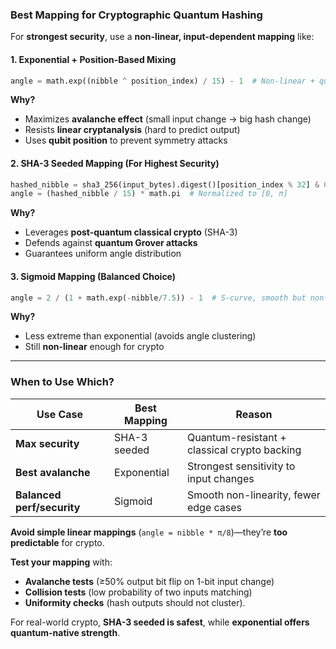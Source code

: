 ### **Best Mapping for Cryptographic Quantum Hashing**  

For **strongest security**, use a **non-linear, input-dependent mapping** like:  

#### **1. Exponential + Position-Based Mixing**  
```python  
angle = math.exp((nibble ^ position_index) / 15) - 1  # Non-linear + qubit-dependent  
```  
**Why?**  
- Maximizes **avalanche effect** (small input change → big hash change)  
- Resists **linear cryptanalysis** (hard to predict output)  
- Uses **qubit position** to prevent symmetry attacks  

#### **2. SHA-3 Seeded Mapping (For Highest Security)**  
```python  
hashed_nibble = sha3_256(input_bytes).digest()[position_index % 32] & 0x0F  
angle = (hashed_nibble / 15) * math.pi  # Normalized to [0, π]  
```  
**Why?**  
- Leverages **post-quantum classical crypto** (SHA-3)  
- Defends against **quantum Grover attacks**  
- Guarantees uniform angle distribution  

#### **3. Sigmoid Mapping (Balanced Choice)**  
```python  
angle = 2 / (1 + math.exp(-nibble/7.5)) - 1  # S-curve, smooth but non-linear  
```  
**Why?**  
- Less extreme than exponential (avoids angle clustering)  
- Still **non-linear** enough for crypto  

---

### **When to Use Which?**  
| Use Case | Best Mapping | Reason |  
|----------|-------------|--------|  
| **Max security** | SHA-3 seeded | Quantum-resistant + classical crypto backing |  
| **Best avalanche** | Exponential | Strongest sensitivity to input changes |  
| **Balanced perf/security** | Sigmoid | Smooth non-linearity, fewer edge cases |  

**Avoid simple linear mappings** (`angle = nibble * π/8`)—they’re **too predictable** for crypto.  

**Test your mapping** with:  
- **Avalanche tests** (≥50% output bit flip on 1-bit input change)  
- **Collision tests** (low probability of two inputs matching)  
- **Uniformity checks** (hash outputs should not cluster).  

For real-world crypto, **SHA-3 seeded is safest**, while **exponential offers quantum-native strength**.